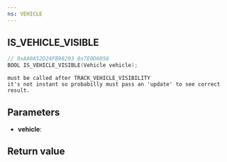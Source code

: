 ```yaml
---
ns: VEHICLE
---
```

## IS_VEHICLE_VISIBLE

```c
// 0xAA0A52D24FB98293 0x7E0D6056
BOOL IS_VEHICLE_VISIBLE(Vehicle vehicle);
```

```
must be called after TRACK_VEHICLE_VISIBILITY   
it's not instant so probabilly must pass an 'update' to see correct result.  
```

## Parameters
* **vehicle**: 

## Return value
